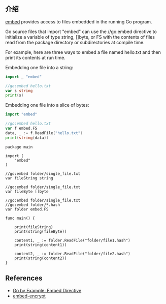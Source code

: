 ## 介绍

[embed](https://pkg.go.dev/embed) provides access to files embedded in the running Go program.

Go source files that import "embed" can use the //go:embed directive to initialize a variable of type string, []byte, or FS with the contents of files read from the package directory or subdirectories at compile time.

For example, here are three ways to embed a file named hello.txt and then print its contents at run time.

Embedding one file into a string:

```go
import _ "embed"

//go:embed hello.txt
var s string
print(s)
```

Embedding one file into a slice of bytes:
```go
import "embed"

//go:embed hello.txt
var f embed.FS
data, _ := f.ReadFile("hello.txt")
print(string(data))
```

```
package main

import (
    "embed"
)

//go:embed folder/single_file.txt
var fileString string

//go:embed folder/single_file.txt
var fileByte []byte

//go:embed folder/single_file.txt
//go:embed folder/*.hash
var folder embed.FS

func main() {

    print(fileString)
    print(string(fileByte))

    content1, _ := folder.ReadFile("folder/file1.hash")
    print(string(content1))

    content2, _ := folder.ReadFile("folder/file2.hash")
    print(string(content2))
}
```
## References

- [Go by Example: Embed Directive](https://gobyexample.com/embed-directive)
- [embed-encrypt](https://github.com/lu4p/embed-encrypt)